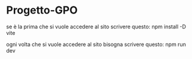 # Progetto-GPO

se è la prima che si vuole accedere al sito scrivere questo:
npm install -D vite

ogni volta che si vuole accedere al sito bisogna scrivere questo:
npm run dev
